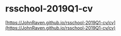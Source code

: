 # rsschool-2019Q1-cv  
[https://JohnRaven.github.io/rsschool-2019Q1-cv/cv](https://JohnRaven.github.io/rsschool-2019Q1-cv/cv)

